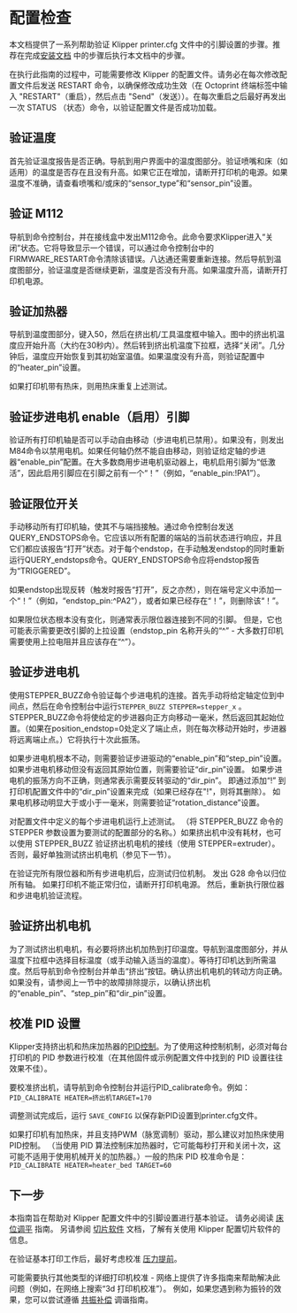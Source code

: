 # 配置检查

本文档提供了一系列帮助验证 Klipper printer.cfg 文件中的引脚设置的步骤。推荐在完成[安装文档](Installation.md) 中的步骤后执行本文档中的步骤。

在执行此指南的过程中，可能需要修改 Klipper 的配置文件。请务必在每次修改配置文件后发送 RESTART 命令，以确保修改成功生效（在 Octoprint 终端标签中输入 "RESTART"（重启），然后点击 "Send"（发送））。在每次重启之后最好再发出一次 STATUS （状态）命令，以验证配置文件是否成功加载。

## 验证温度

首先验证温度报告是否正确。导航到用户界面中的温度图部分。验证喷嘴和床（如适用）的温度是否存在且没有升高。如果它正在增加，请断开打印机的电源。如果温度不准确，请查看喷嘴和/或床的“sensor_type”和“sensor_pin”设置。

## 验证 M112

导航到命令控制台，并在接线盒中发出M112命令。此命令要求Klipper进入“关闭”状态。它将导致显示一个错误，可以通过命令控制台中的FIRMWARE_RESTART命令清除该错误。八达通还需要重新连接。然后导航到温度图部分，验证温度是否继续更新，温度是否没有升高。如果温度升高，请断开打印机电源。

## 验证加热器

导航到温度图部分，键入50，然后在挤出机/工具温度框中输入。图中的挤出机温度应开始升高（大约在30秒内）。然后转到挤出机温度下拉框，选择“关闭”。几分钟后，温度应开始恢复到其初始室温值。如果温度没有升高，则验证配置中的“heater_pin”设置。

如果打印机带有热床，则用热床重复上述测试。

## 验证步进电机 enable（启用）引脚

验证所有打印机轴是否可以手动自由移动（步进电机已禁用）。如果没有，则发出M84命令以禁用电机。如果任何轴仍然不能自由移动，则验证给定轴的步进器“enable_pin”配置。在大多数商用步进电机驱动器上，电机启用引脚为“低激活”，因此启用引脚应在引脚之前有一个“！”（例如，“enable_pin:!PA1”）。

## 验证限位开关

手动移动所有打印机轴，使其不与端挡接触。通过命令控制台发送QUERY_ENDSTOPS命令。它应该以所有配置的端站的当前状态进行响应，并且它们都应该报告“打开”状态。对于每个endstop，在手动触发endstop的同时重新运行QUERY_endstops命令。QUERY_ENDSTOPS命令应将endstop报告为“TRIGGERED”。

如果endstop出现反转（触发时报告“打开”，反之亦然），则在端号定义中添加一个“！”（例如，“endstop_pin:^PA2”），或者如果已经存在“！”，则删除该“！”。

如果限位状态根本没有变化，则通常表示限位器连接到不同的引脚。 但是，它也可能表示需要更改引脚的上拉设置（endstop_pin 名称开头的“^” - 大多数打印机需要使用上拉电阻并且应该存在“^”）。

## 验证步进电机

使用STEPPER_BUZZ命令验证每个步进电机的连接。首先手动将给定轴定位到中间点，然后在命令控制台中运行`STEPPER_BUZZ STEPPER=stepper_x` 。STEPPER_BUZZ命令将使给定的步进器向正方向移动一毫米，然后返回其起始位置。（如果在position_endstop=0处定义了端止点，则在每次移动开始时，步进器将远离端止点。）它将执行十次此振荡。

如果步进电机根本不动，则需要验证步进驱动的“enable_pin”和“step_pin”设置。 如果步进电机移动但没有返回其原始位置，则需要验证“dir_pin”设置。 如果步进电机的振荡方向不正确，则通常表示需要反转驱动的“dir_pin”。 即通过添加“!” 到打印机配置文件中的“dir_pin”设置来完成（如果已经存在"!"，则将其删除）。 如果电机移动明显大于或小于一毫米，则需要验证“rotation_distance”设置。

对配置文件中定义的每个步进电机运行上述测试。 （将 STEPPER_BUZZ 命令的 STEPPER 参数设置为要测试的配置部分的名称。）如果挤出机中没有耗材，也可以使用 STEPPER_BUZZ 验证挤出机电机的接线（使用 STEPPER=extruder）。 否则，最好单独测试挤出机电机（参见下一节）。

在验证完所有限位器和所有步进电机后，应测试归位机制。 发出 G28 命令以归位所有轴。 如果打印机不能正常归位，请断开打印机电源。 然后，重新执行限位器和步进电机验证流程。

## 验证挤出机电机

为了测试挤出机电机，有必要将挤出机加热到打印温度。导航到温度图部分，并从温度下拉框中选择目标温度（或手动输入适当的温度）。等待打印机达到所需温度。然后导航到命令控制台并单击“挤出”按钮。确认挤出机电机的转动方向正确。如果没有，请参阅上一节中的故障排除提示，以确认挤出机的“enable_pin”、“step_pin”和“dir_pin”设置。

## 校准 PID 设置

Klipper支持挤出机和热床加热器的[PID控制](https://en.wikipedia.org/wiki/PID_controller)。为了使用这种控制机制，必须对每台打印机的 PID 参数进行校准（在其他固件或示例配置文件中找到的 PID 设置往往效果不佳）。

要校准挤出机，请导航到命令控制台并运行PID_calibrate命令。例如：`PID_CALIBRATE HEATER=挤出机TARGET=170`

调整测试完成后，运行 `SAVE_CONFIG` 以保存新PID设置到printer.cfg文件。

如果打印机有加热床，并且支持PWM（脉宽调制）驱动，那么建议对加热床使用PID控制。 （当使用 PID 算法控制床加热器时，它可能每秒打开和关闭十次，这可能不适用于使用机械开关的加热器。）一般的热床 PID 校准命令是：`PID_CALIBRATE HEATER=heater_bed TARGET=60`

## 下一步

本指南旨在帮助对 Klipper 配置文件中的引脚设置进行基本验证。 请务必阅读 [床位调平](Bed_Level.md) 指南。 另请参阅 [切片软件](Slicers.md) 文档，了解有关使用 Klipper 配置切片软件的信息。

在验证基本打印工作后，最好考虑校准 [压力提前](Pressure_Advance.md)。

可能需要执行其他类型的详细打印机校准 - 网络上提供了许多指南来帮助解决此问题（例如，在网络上搜索“3d 打印机校准”）。 例如，如果您遇到称为振铃的效果，您可以尝试遵循 [共振补偿](Resonance_Compensation.md) 调谐指南。
